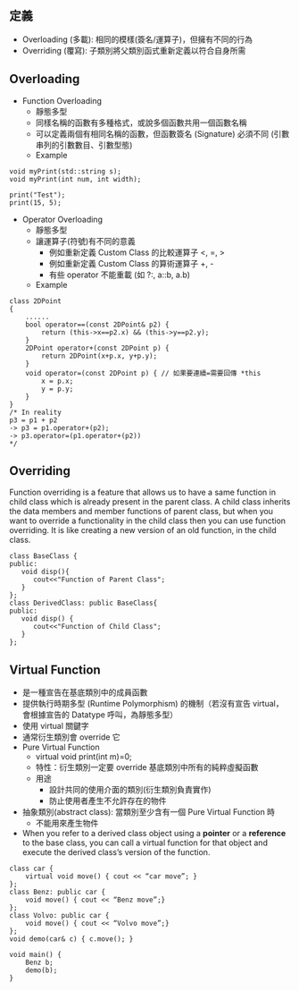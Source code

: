 ## 定義
- Overloading (多載): 相同的模樣(簽名/運算子)，但擁有不同的行為 
- Overriding (覆寫): 子類別將父類別函式重新定義以符合自身所需

## Overloading
- Function Overloading
    - 靜態多型
    - 同樣名稱的函數有多種格式，或說多個函數共用一個函數名稱
    - 可以定義兩個有相同名稱的函數，但函數簽名 (Signature) 必須不同 (引數串列的引數數目、引數型態)
    - Example
```
void myPrint(std::string s);
void myPrint(int num, int width);

print("Test");
print(15, 5);
```

- Operator Overloading 
    - 靜態多型
    - 讓運算子(符號)有不同的意義
        - 例如重新定義 Custom Class 的比較運算子 <, =, > 
        - 例如重新定義 Custom Class 的算術運算子 +, -
        - 有些 operator 不能重載 (如 ?:, a::b, a.b)
    - Example
```
class 2DPoint
{
    ......
    bool operator==(const 2DPoint& p2) {
        return (this->x==p2.x) && (this->y==p2.y);
    }
    2DPoint operator+(const 2DPoint p) {
        return 2DPoint(x+p.x, y+p.y);
    }
    void operator=(const 2DPoint p) { // 如果要連續=需要回傳 *this
        x = p.x;
        y = p.y;
    }
}
/* In reality 
p3 = p1 + p2 
-> p3 = p1.operator+(p2);
-> p3.operator=(p1.operator+(p2))
*/
```

## Overriding
Function overriding is a feature that allows us to have a same function in child class which is already present in the parent class. A child class inherits the data members and member functions of parent class, but when you want to override a functionality in the child class then you can use function overriding. It is like creating a new version of an old function, in the child class.

```
class BaseClass {
public:
   void disp(){
      cout<<"Function of Parent Class";
   }
};
class DerivedClass: public BaseClass{
public:
   void disp() {
      cout<<"Function of Child Class";
   }
};
```

## Virtual Function
- 是一種宣告在基底類別中的成員函數
- 提供執行時期多型 (Runtime Polymorphism) 的機制（若沒有宣告 virtual，會根據宣告的 Datatype 呼叫，為靜態多型）
- 使用 virtual 關鍵字
- 通常衍生類別會 override 它
- Pure Virtual Function 
    - virtual void print(int m)=0;
    - 特性：衍生類別一定要 override 基底類別中所有的純粹虛擬函數
    - 用途
        - 設計共同的使用介面的類別(衍生類別負責實作)
        - 防止使用者產生不允許存在的物件
- 抽象類別(abstract class): 當類別至少含有一個 Pure Virtual Function 時
    - 不能用來產生物件
- When you refer to a derived class object using a **pointer** or a **reference** to the base class, you can call a virtual function for that object and execute the derived class’s version of the function.

```
class car {
    virtual void move() { cout << “car move”; }
};
class Benz: public car {
    void move() { cout << “Benz move”;}
};
class Volvo: public car {
    void move() { cout << “Volvo move”;}
};
void demo(car& c) { c.move(); }

void main() { 
    Benz b;
    demo(b); 
}
```